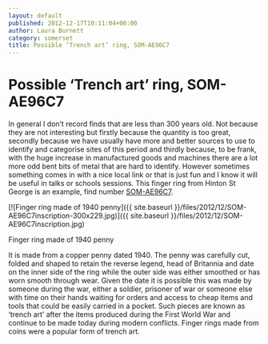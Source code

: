 ```yaml
---
layout: default
published: 2012-12-17T10:11:04+00:00
author: Laura Burnett
category: somerset
title: Possible ‘Trench art’ ring, SOM-AE96C7
---
```


Possible ‘Trench art’ ring, SOM-AE96C7
======================================

In general I don’t record finds that are less than 300 years old. Not because they are not interesting but firstly because the quantity is too great, secondly because we have usually have more and better sources to use to identify and categorise sites of this period and thirdly because, to be frank, with the huge increase in manufactured goods and machines there are a lot more odd bent bits of metal that are hard to identify.
However sometimes something comes in with a nice local link or that is just fun and I know it will be useful in talks or schools sessions. This finger ring from Hinton St George is an example, find number [SOM-AE96C7](http://finds.org.uk/database/artefacts/record/id/507872).

[![Finger ring made of 1940 penny]({{ site.baseurl }}/files/2012/12/SOM-AE96C7inscription-300x229.jpg)]({{ site.baseurl }}/files/2012/12/SOM-AE96C7inscription.jpg)

Finger ring made of 1940 penny


It is made from a copper penny dated 1940. The penny was carefully cut, folded and shaped to retain the reverse legend, head of Britannia and date on the inner side of the ring while the outer side was either smoothed or has worn smooth through wear. Given the date it is possible this was made by someone during the war, either a soldier, prisoner of war or someone else with time on their hands waiting for orders and access to cheap items and tools that could be easily carried in a pocket. Such pieces are known as ‘trench art’ after the items produced during the First World War and continue to be made today during modern conflicts. Finger rings made from coins were a popular form of trench art.